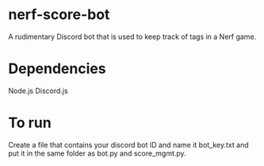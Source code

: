 # nerf-score-bot
A rudimentary Discord bot that is used to keep track of tags in a Nerf game.

# Dependencies
Node.js
Discord.js

# To run
Create a file that contains your discord bot ID and name it bot_key.txt and put it in the same folder as bot.py and score_mgmt.py.
